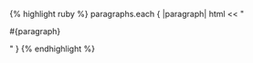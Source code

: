 {% highlight ruby %}
paragraphs.each { |paragraph| html << "<p>#{paragraph}</p>" }
{% endhighlight %}

